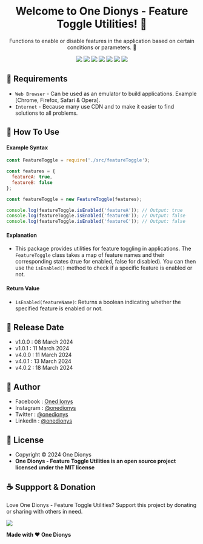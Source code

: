 <h1 align="center">Welcome to One Dionys - Feature Toggle Utilities! 👋 </h1>

<p align="center">Functions to enable or disable features in the application based on certain conditions or parameters. 💖 </p>

<p align="center">
<img src="https://img.shields.io/github/contributors/onedionys/onedionys-feature-toggle-utilities?style=flat-square">
<img src="https://img.shields.io/github/issues/onedionys/onedionys-feature-toggle-utilities?style=flat-square">
<img src="https://img.shields.io/github/stars/onedionys/onedionys-feature-toggle-utilities?style=flat-square"> 
<img src="https://img.shields.io/github/forks/onedionys/onedionys-feature-toggle-utilities?style=flat-square">
<img src="https://img.shields.io/github/last-commit/onedionys/onedionys-feature-toggle-utilities.svg?style=flat-square">
<img src="https://img.shields.io/github/languages/code-size/onedionys/onedionys-feature-toggle-utilities?style=flat-square">
<img src="https://img.shields.io/github/license/onedionys/onedionys-feature-toggle-utilities?style=flat-square">
</p>

## 💾 Requirements

* `Web Browser` - Can be used as an emulator to build applications. Example [Chrome, Firefox, Safari & Opera].
* `Internet` - Because many use CDN and to make it easier to find solutions to all problems.

## 🎯 How To Use

#### Example Syntax

```javascript
const FeatureToggle = require('./src/featureToggle');

const features = {
  featureA: true,
  featureB: false
};

const featureToggle = new FeatureToggle(features);

console.log(featureToggle.isEnabled('featureA')); // Output: true
console.log(featureToggle.isEnabled('featureB')); // Output: false
console.log(featureToggle.isEnabled('featureC')); // Output: false
```

#### Explanation

* This package provides utilities for feature toggling in applications. The `FeatureToggle` class takes a map of feature names and their corresponding states (true for enabled, false for disabled). You can then use the `isEnabled()` method to check if a specific feature is enabled or not.

#### Return Value

* `isEnabled(featureName)`: Returns a boolean indicating whether the specified feature is enabled or not.

## 📆 Release Date

* v1.0.0 : 08 March 2024
* v1.0.1 : 11 March 2024
* v4.0.0 : 11 March 2024
* v4.0.1 : 13 March 2024
* v4.0.2 : 18 March 2024

## 🧑 Author

* Facebook : <a href="https://www.facebook.com/theonedionys"> Oned Ionys</a>
* Instagram : <a href="https://www.instagram.com/onedionys/"> @onedionys</a>
* Twitter : <a href="https://twitter.com/onedionys"> @onedionys</a>
* LinkedIn :  <a href="https://www.linkedin.com/in/onedionys/"> @onedionys</a>

## 📝 License

* Copyright © 2024 One Dionys
* **One Dionys - Feature Toggle Utilities is an open source project licensed under the MIT license**

## ☕️ Suppport & Donation

Love One Dionys - Feature Toggle Utilities? Support this project by donating or sharing with others in need.

<a href="https://www.buymeacoffee.com/onedionys"><img src="https://img.shields.io/badge/Buy_Me_A_Coffee-FFDD00?style=for-the-badge&logo=buy-me-a-coffee&logoColor=black"/> </a>

**Made with ❤️ One Dionys**
